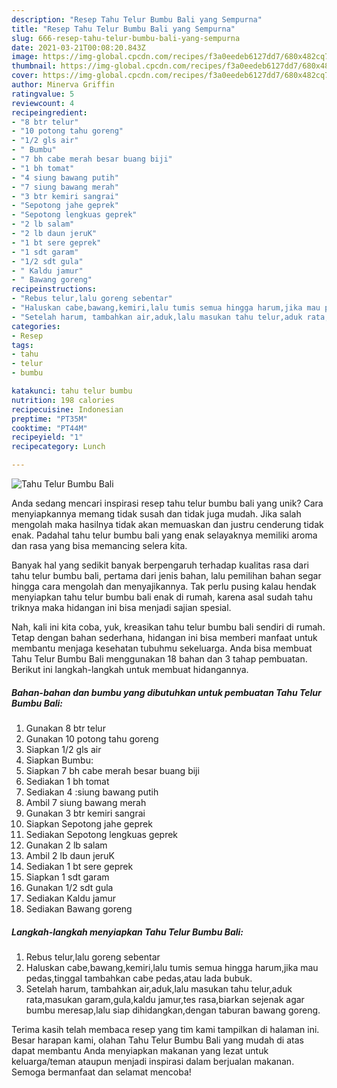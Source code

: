 ```yaml
---
description: "Resep Tahu Telur Bumbu Bali yang Sempurna"
title: "Resep Tahu Telur Bumbu Bali yang Sempurna"
slug: 666-resep-tahu-telur-bumbu-bali-yang-sempurna
date: 2021-03-21T00:08:20.843Z
image: https://img-global.cpcdn.com/recipes/f3a0eedeb6127dd7/680x482cq70/tahu-telur-bumbu-bali-foto-resep-utama.jpg
thumbnail: https://img-global.cpcdn.com/recipes/f3a0eedeb6127dd7/680x482cq70/tahu-telur-bumbu-bali-foto-resep-utama.jpg
cover: https://img-global.cpcdn.com/recipes/f3a0eedeb6127dd7/680x482cq70/tahu-telur-bumbu-bali-foto-resep-utama.jpg
author: Minerva Griffin
ratingvalue: 5
reviewcount: 4
recipeingredient:
- "8 btr telur"
- "10 potong tahu goreng"
- "1/2 gls air"
- " Bumbu"
- "7 bh cabe merah besar buang biji"
- "1 bh tomat"
- "4 siung bawang putih"
- "7 siung bawang merah"
- "3 btr kemiri sangrai"
- "Sepotong jahe geprek"
- "Sepotong lengkuas geprek"
- "2 lb salam"
- "2 lb daun jeruK"
- "1 bt sere geprek"
- "1 sdt garam"
- "1/2 sdt gula"
- " Kaldu jamur"
- " Bawang goreng"
recipeinstructions:
- "Rebus telur,lalu goreng sebentar"
- "Haluskan cabe,bawang,kemiri,lalu tumis semua hingga harum,jika mau pedas,tinggal tambahkan cabe pedas,atau lada bubuk."
- "Setelah harum, tambahkan air,aduk,lalu masukan tahu telur,aduk rata,masukan garam,gula,kaldu jamur,tes rasa,biarkan sejenak agar bumbu meresap,lalu siap dihidangkan,dengan taburan bawang goreng."
categories:
- Resep
tags:
- tahu
- telur
- bumbu

katakunci: tahu telur bumbu 
nutrition: 198 calories
recipecuisine: Indonesian
preptime: "PT35M"
cooktime: "PT44M"
recipeyield: "1"
recipecategory: Lunch

---
```



![Tahu Telur Bumbu Bali](https://img-global.cpcdn.com/recipes/f3a0eedeb6127dd7/680x482cq70/tahu-telur-bumbu-bali-foto-resep-utama.jpg)

Anda sedang mencari inspirasi resep tahu telur bumbu bali yang unik? Cara menyiapkannya memang tidak susah dan tidak juga mudah. Jika salah mengolah maka hasilnya tidak akan memuaskan dan justru cenderung tidak enak. Padahal tahu telur bumbu bali yang enak selayaknya memiliki aroma dan rasa yang bisa memancing selera kita.



Banyak hal yang sedikit banyak berpengaruh terhadap kualitas rasa dari tahu telur bumbu bali, pertama dari jenis bahan, lalu pemilihan bahan segar hingga cara mengolah dan menyajikannya. Tak perlu pusing kalau hendak menyiapkan tahu telur bumbu bali enak di rumah, karena asal sudah tahu triknya maka hidangan ini bisa menjadi sajian spesial.


Nah, kali ini kita coba, yuk, kreasikan tahu telur bumbu bali sendiri di rumah. Tetap dengan bahan sederhana, hidangan ini bisa memberi manfaat untuk membantu menjaga kesehatan tubuhmu sekeluarga. Anda bisa membuat Tahu Telur Bumbu Bali menggunakan 18 bahan dan 3 tahap pembuatan. Berikut ini langkah-langkah untuk membuat hidangannya.

<!--inarticleads1-->

##### Bahan-bahan dan bumbu yang dibutuhkan untuk pembuatan Tahu Telur Bumbu Bali:

1. Gunakan 8 btr telur
1. Gunakan 10 potong tahu goreng
1. Siapkan 1/2 gls air
1. Siapkan  Bumbu:
1. Siapkan 7 bh cabe merah besar buang biji
1. Sediakan 1 bh tomat
1. Sediakan 4 :siung bawang putih
1. Ambil 7 siung bawang merah
1. Gunakan 3 btr kemiri sangrai
1. Siapkan Sepotong jahe geprek
1. Sediakan Sepotong lengkuas geprek
1. Gunakan 2 lb salam
1. Ambil 2 lb daun jeruK
1. Sediakan 1 bt sere geprek
1. Siapkan 1 sdt garam
1. Gunakan 1/2 sdt gula
1. Sediakan  Kaldu jamur
1. Sediakan  Bawang goreng




<!--inarticleads2-->

##### Langkah-langkah menyiapkan Tahu Telur Bumbu Bali:

1. Rebus telur,lalu goreng sebentar
1. Haluskan cabe,bawang,kemiri,lalu tumis semua hingga harum,jika mau pedas,tinggal tambahkan cabe pedas,atau lada bubuk.
1. Setelah harum, tambahkan air,aduk,lalu masukan tahu telur,aduk rata,masukan garam,gula,kaldu jamur,tes rasa,biarkan sejenak agar bumbu meresap,lalu siap dihidangkan,dengan taburan bawang goreng.




Terima kasih telah membaca resep yang tim kami tampilkan di halaman ini. Besar harapan kami, olahan Tahu Telur Bumbu Bali yang mudah di atas dapat membantu Anda menyiapkan makanan yang lezat untuk keluarga/teman ataupun menjadi inspirasi dalam berjualan makanan. Semoga bermanfaat dan selamat mencoba!
